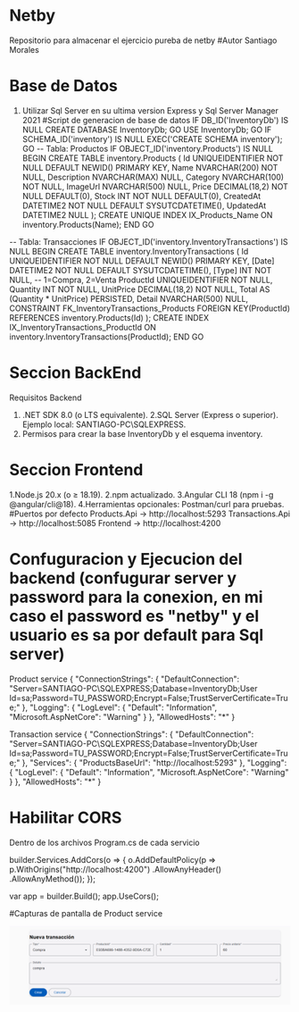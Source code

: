 # Netby
Repositorio para almacenar el ejercicio pureba de netby
#Autor
Santiago Morales

# Base de Datos
1. Utilizar Sql Server en su ultima version Express y Sql Server Manager 2021
#Script de generacion de base de datos
IF DB_ID('InventoryDb') IS NULL
  CREATE DATABASE InventoryDb;
GO
USE InventoryDb;
GO
IF SCHEMA_ID('inventory') IS NULL
  EXEC('CREATE SCHEMA inventory');
GO
-- Tabla: Productos
IF OBJECT_ID('inventory.Products') IS NULL
BEGIN
  CREATE TABLE inventory.Products (
    Id UNIQUEIDENTIFIER NOT NULL DEFAULT NEWID() PRIMARY KEY,
    Name NVARCHAR(200) NOT NULL,
    Description NVARCHAR(MAX) NULL,
    Category NVARCHAR(100) NOT NULL,
    ImageUrl NVARCHAR(500) NULL,
    Price DECIMAL(18,2) NOT NULL DEFAULT(0),
    Stock INT NOT NULL DEFAULT(0),
    CreatedAt DATETIME2 NOT NULL DEFAULT SYSUTCDATETIME(),
    UpdatedAt DATETIME2 NULL
  );
  CREATE UNIQUE INDEX IX_Products_Name ON inventory.Products(Name);
END
GO

-- Tabla: Transacciones
IF OBJECT_ID('inventory.InventoryTransactions') IS NULL
BEGIN
  CREATE TABLE inventory.InventoryTransactions (
    Id UNIQUEIDENTIFIER NOT NULL DEFAULT NEWID() PRIMARY KEY,
    [Date] DATETIME2 NOT NULL DEFAULT SYSUTCDATETIME(),
    [Type] INT NOT NULL, -- 1=Compra, 2=Venta
    ProductId UNIQUEIDENTIFIER NOT NULL,
    Quantity INT NOT NULL,
    UnitPrice DECIMAL(18,2) NOT NULL,
    Total AS (Quantity * UnitPrice) PERSISTED,
    Detail NVARCHAR(500) NULL,
    CONSTRAINT FK_InventoryTransactions_Products
      FOREIGN KEY(ProductId) REFERENCES inventory.Products(Id)
  );
  CREATE INDEX IX_InventoryTransactions_ProductId ON inventory.InventoryTransactions(ProductId);
END
GO

# Seccion BackEnd
Requisitos
Backend
1. .NET SDK 8.0 (o LTS equivalente).
2.SQL Server (Express o superior). Ejemplo local: SANTIAGO-PC\SQLEXPRESS.
3. Permisos para crear la base InventoryDb y el esquema inventory.

# Seccion Frontend
1.Node.js 20.x (o ≥ 18.19).
2.npm actualizado.
3.Angular CLI 18 (npm i -g @angular/cli@18).
4.Herramientas opcionales: Postman/curl para pruebas.
#Puertos por defecto
Products.Api → http://localhost:5293
Transactions.Api → http://localhost:5085
Frontend → http://localhost:4200

# Confuguracion y Ejecucion del backend (confugurar server y password para la conexion, en mi caso el password es "netby" y el usuario es sa por default para Sql server)
Product service
{
  "ConnectionStrings": {
    "DefaultConnection": "Server=SANTIAGO-PC\\SQLEXPRESS;Database=InventoryDb;User Id=sa;Password=TU_PASSWORD;Encrypt=False;TrustServerCertificate=True;"
  },
  "Logging": { "LogLevel": { "Default": "Information", "Microsoft.AspNetCore": "Warning" } },
  "AllowedHosts": "*"
}

Transaction service
{
  "ConnectionStrings": {
    "DefaultConnection": "Server=SANTIAGO-PC\\SQLEXPRESS;Database=InventoryDb;User Id=sa;Password=TU_PASSWORD;Encrypt=False;TrustServerCertificate=True;"
  },
  "Services": {
    "ProductsBaseUrl": "http://localhost:5293"
  },
  "Logging": { "LogLevel": { "Default": "Information", "Microsoft.AspNetCore": "Warning" } },
  "AllowedHosts": "*"
}

 # Habilitar CORS
 Dentro de  los archivos Program.cs de cada servicio
 
builder.Services.AddCors(o =>
{
    o.AddDefaultPolicy(p =>
        p.WithOrigins("http://localhost:4200")
         .AllowAnyHeader()
         .AllowAnyMethod());
});

var app = builder.Build();
app.UseCors();

#Capturas de pantalla de Product service
<p align="center">
  <img src="./imgs/10.png" width="960" alt="Inventario — banner">
</p>

